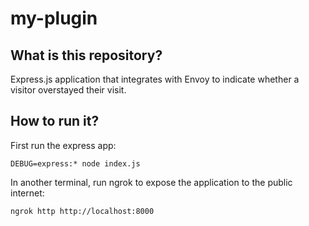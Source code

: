 # my-plugin

## What is this repository?
Express.js application that integrates with Envoy to indicate whether a visitor overstayed their visit.

## How to run it?

First run the express app:
```
DEBUG=express:* node index.js
```

In another terminal, run ngrok to expose the application to the public internet:

```
ngrok http http://localhost:8000
```
